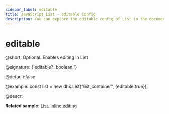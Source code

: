 ```yaml
---
sidebar_label: editable
title: JavaScript List - editable Config 
description: You can explore the editable config of List in the documentation of the DHTMLX JavaScript UI library. Browse developer guides and API reference, try out code examples and live demos, and download a free 30-day evaluation version of DHTMLX Suite.
---
```


# editable

@short: Optional. Enables editing in List

@signature: {'editable?: boolean;'}

@default:false

@example:
const list = new dhx.List("list_container", {editable:true});

@descr:

**Related sample**: [List. Inline editing](https://snippet.dhtmlx.com/f26lfcai)

[comment]: # (@relatedapi: list/api/list_edititem_method.md)

[comment]: # (@related: list/configuration.md#editing-items)
